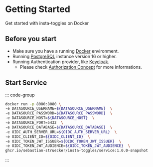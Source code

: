 # Getting Started

Get started with insta-toggles on Docker

## Before you start

- Make sure you have a running [Docker](https://www.docker.com/) environment.
- Running [PostgreSQL](https://www.postgresql.org/) instance version 16 or higher.
- Running Authentication provider, like [Keycloak](https://www.keycloak.org/).
  - Please check [Authorization Concept](./authorization-concept) for more informations.

## Start Service

::: code-group

```sh [docker]
docker run -p 8080:8080 \
-e DATASOURCE_USERNAME=${DATASOURCE_USERNAME}  \
-e DATASOURCE_PASSWORD=${DATASOURCE_PASSWORD}  \
-e DATASOURCE_HOST=${DATASOURCE_HOST}  \
-e DATASOURCE_PORT=5432  \
-e DATASOURCE_DATABASE=${DATASOURCE_DATABASE}  \
-e OIDC_AUTH_SERVER_URL=${OIDC_AUTH_SERVER_URL}  \
-e OIDC_CLIENT_ID=${OIDC_CLIENT_ID}  \
-e OIDC_TOKEN_JWT_ISSUER=${OIDC_TOKEN_JWT_ISSUER}  \
-e OIDC_TOKEN_JWT_AUDIENCE=${OIDC_TOKEN_JWT_AUDIENCE}  \
ghcr.io/sebastian-struecker/insta-toggles/service:1.0.0-snapshot
```

:::
